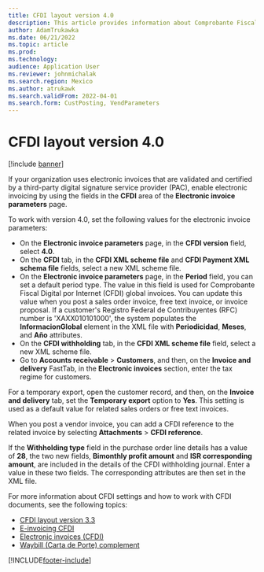 ```yaml
---
title: CFDI layout version 4.0
description: This article provides information about Comprobante Fiscal Digital por Internet (CFDI) layout version 4.0 for Mexico.
author: AdamTrukawka
ms.date: 06/21/2022
ms.topic: article
ms.prod: 
ms.technology: 
audience: Application User
ms.reviewer: johnmichalak
ms.search.region: Mexico
ms.author: atrukawk
ms.search.validFrom: 2022-04-01
ms.search.form: CustPosting, VendParameters
---
```


# CFDI layout version 4.0

[!include [banner](../../includes/banner.md)]

If your organization uses electronic invoices that are validated and certified by a third-party digital signature service provider (PAC), enable electronic invoicing by using the fields in the **CFDI** area of the **Electronic invoice parameters** page.

To work with version 4.0, set the following values for the electronic invoice parameters:

- On the **Electronic invoice parameters** page, in the **CFDI version** field, select **4.0**.
- On the **CFDI** tab, in the **CFDI XML scheme file** and **CFDI Payment XML schema file** fields, select a new XML scheme file.
- On the **Electronic invoice parameters** page, in the **Period** field, you can set a default period type. The value in this field is used for Comprobante Fiscal Digital por Internet (CFDI) global invoices. You can update this value when you post a sales order invoice, free text invoice, or invoice proposal. If a customer's Registro Federal de Contribuyentes (RFC) number is 'XAXX010101000', the system populates the **InformacionGlobal** element in the XML file with **Periodicidad**, **Meses**, and **Año** attributes.
- On the **CFDI withholding** tab, in the **CFDI XML scheme file** field, select a new XML scheme file.
- Go to **Accounts receivable** \> **Customers**, and then, on the **Invoice and delivery** FastTab, in the **Electronic invoices** section, enter the tax regime for customers.

For a temporary export, open the customer record, and then, on the **Invoice and delivery** tab, set the **Temporary export** option to **Yes**. This setting is used as a default value for related sales orders or free text invoices.

When you post a vendor invoice, you can add a CFDI reference to the related invoice by selecting **Attachments** \> **CFDI reference**.

If the **Withholding type** field in the purchase order line details has a value of **28**, the two new fields, **Bimonthly profit amount** and **ISR corresponding amount**, are included in the details of the CFDI withholding journal. Enter a value in these two fields. The corresponding attributes are then set in the XML file.

For more information about CFDI settings and how to work with CFDI documents, see the following topics:

- [CFDI layout version 3.3](latam-mex-cfdi-3-3.md)
- [E-invoicing CFDI](mx-00010-e-invoicing-cfdi.md)
- [Electronic invoices (CFDI)](latam-mex-CFDI-electronic-invoices.md)
- [Waybill (Carta de Porte) complement](latam-mex-carta-de-porte.md)

[!INCLUDE[footer-include](../../../includes/footer-banner.md)]
